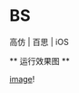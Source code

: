 # BS
高仿 | 百思 | iOS

** 运行效果图 **

[image](https://github.com/coderLL/BS/blob/master/photos/1-1.png)!
